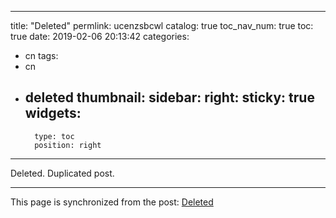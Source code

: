 
---
title: "Deleted"
permlink: ucenzsbcwl
catalog: true
toc_nav_num: true
toc: true
date: 2019-02-06 20:13:42
categories:
- cn
tags:
- cn
- deleted
thumbnail: 
sidebar:
    right:
        sticky: true
widgets:
    -
        type: toc
        position: right
---


Deleted.
Duplicated post. 

- - -

This page is synchronized from the post: [Deleted](https://steemit.com/@ericet/ucenzsbcwl)
